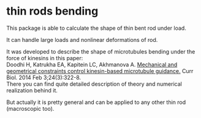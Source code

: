 thin rods bending
============

This package is able to calculate the shape of thin bent rod under load.

It can handle large loads and nonlinear deformations of rod.

It was developed to describe the shape of microtubules bending
under the force of kinesins in this paper:   
Doodhi H, Katrukha EA, Kapitein LC, Akhmanova A. [Mechanical and geometrical constraints control kinesin-based microtubule guidance.](http://www.ncbi.nlm.nih.gov/pubmed/24462000) Curr Biol. 2014 Feb 3;24(3):322-8.   
There you can find quite detailed description of theory and numerical realization behind it.

But actually it is pretty general and can be applied to any other thin rod (macroscopic too).


